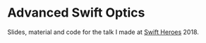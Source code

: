 # Advanced Swift Optics

Slides, material and code for the talk I made at [Swift Heroes](https://swiftheroes.com) 2018.